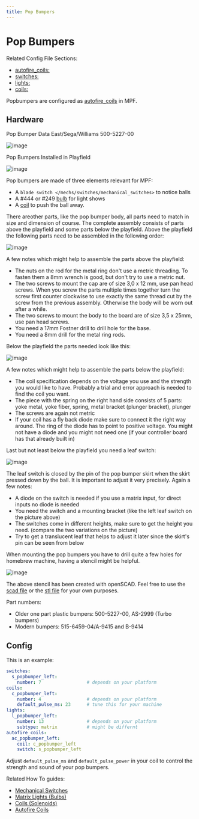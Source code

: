 ```yaml
---
title: Pop Bumpers
---
```


# Pop Bumpers


Related Config File Sections:

* [autofire_coils:](../../config/autofire_coils.md)
* [switches:](../../config/switches.md)
* [lights:](../../config/lights.md)
* [coils:](../../config/coils.md)

Popbumpers are configured as
[autofire_coils](../autofire_coils.md) in MPF.

## Hardware

Pop Bumper Data East/Sega/Williams 500-5227-00

![image](../images/pop_bumper.jpg)

Pop Bumpers Installed in Playfield

![image](../images/pop_bumpers_installed.jpg)

Pop bumpers are made of three elements relevant for MPF:

* A
    `blade switch </mechs/switches/mechanical_switches>` to notice balls
* A #444 or #249
    [bulb](../lights/matrix_lights.md)
    for light shows
* A [coil](../coils/index.md) to
    push the ball away.

There areother parts, like the pop bumper body, all parts
need to match in size and dimension of course. The complete assembly
consists of parts above the playfield and some parts below the
playfield. Above the playfield the following parts need to be
assembled in the following order:

![image](Pop_Bumper_upper_part.jpg)

A few notes which might help to assemble the parts above the
playfield:

* The nuts on the rod for the metal ring don't use a metric
    threading. To fasten them a 8mm wrench is good, but don't try
    to use a metric nut.
* The two screws to mount the cap are of size 3,0 x 12 mm, use pan
    head screws. When you screw the parts multiple times together
    turn the screw first counter clockwise to use exactly the same
    thread cut by the screw from the previous assembly. Otherwise
    the body will be worn out after a while.
* The two screws to mount the body to the board are of size 3,5 x
    25mm, use pan head screws.
* You need a 17mm Fostner drill to drill hole for the base.
* You need a 8mm drill for the metal ring rods.

Below the playfield the parts needed look like this:

![image](Pop_Bumper_lower_part.jpg)

A few notes which might help to assemble the parts below the playfield:

* The coil specification depends on the voltage you use and the
    strength you would like to have. Probably a trial and error
    approach is needed to find the coil you want.
* The piece with the spring on the right hand side consists of 5
    parts: yoke metal, yoke fiber, spring, metal bracket (plunger
    bracket), plunger
* The screws are again not metric
* If your coil has a fly back diode make sure to connect it the
    right way around. The ring of the diode has to point to positive
    voltage. You might not have a diode and you might not need one (if
    your controller board has that already built in)

Last but not least below the playfield you need a leaf switch:

![image](Pop_Bumper_leaf_switch.jpg)

The leaf switch is closed by the pin of the pop bumper skirt when the
skirt pressed down by the ball. It is important to adjust it very
precisely. Again a few notes:

* A diode on the switch is needed if you use a matrix input, for
    direct inputs no diode is needed
* You need the switch and a mounting bracket (like the left leaf
    switch on the picture above)
* The switches come in different heights, make sure to get the
    height you need. (compare the two variations on the picture)
* Try to get a translucent leaf that helps to adjust it later since
    the skirt's pin can be seen from below

When mounting the pop bumpers you have to drill quite a few holes for
homebrew machine, having a stencil might be helpful.

![image](Pop-Bumper-stencil.png)

The above stencil has been created with openSCAD. Feel free to use the
[scad file](Pop-Bumper.scad) or
the [stl file](Pop-Bumper.stl) for
your own purposes.

Part numbers:

* Older one part plastic bumpers: 500-5227-00, AS-2999 (Turbo
    bumpers)
* Modern bumpers: 515-6459-04/A-9415 and B-9414

## Config

This is an example:

``` yaml
switches:
  s_popbumper_left:
    number: 7                 # depends on your platform
coils:
  c_popbumper_left:
    number: 4                 # depends on your platform
    default_pulse_ms: 23      # tune this for your machine
lights:
  l_popbumper_left:
    number: 13                # depends on your platform
    subtype: matrix           # might be differnt
autofire_coils:
  ac_popbumper_left:
    coil: c_popbumper_left
    switch: s_popbumper_left
```

Adjust `default_pulse_ms` and `default_pulse_power` in your coil to
control the strength and sound of your pop bumpers.

Related How To guides:

* [Mechanical Switches](../switches/mechanical_switches.md)
* [Matrix Lights (Bulbs)](../lights/matrix_lights.md)
* [Coils (Solenoids)](../coils/index.md)
* [Autofire Coils](../autofire_coils.md)
